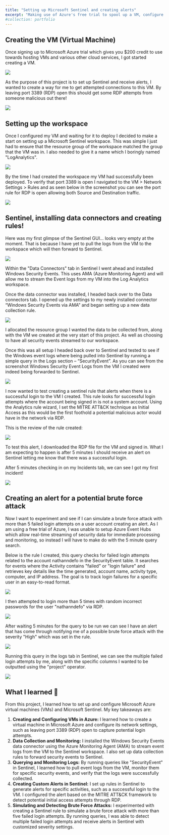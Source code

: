 ```yaml
---
title: "Setting up Microsoft Sentinel and creating alerts"
excerpt: "Making use of Azure's free trial to spool up a VM, configure Microsoft Sentinel and create alerts!<br/><img src='/images/dashboard.png' width=500>"
#collection: portfolio
---
```


## Creating the VM (Virtual Machine)

Once signing up to Microsoft Azure trial which gives you $200 credit to use towards hosting VMs and various other cloud services, I got started creating a VM.

<img src='/images/Project1/Picture1.png'>

As the purpose of this project is to set up Sentinel and receive alerts, I wanted to create a way for me to get attempted connections to this VM. By leaving port 3389 (RDP) open this should get some RDP attempts from someone malicious out there!

<img src='/images/Project1/Picture2.png'>

## Setting up the workspace

Once I configured my VM and waiting for it to deploy I decided to make a start on setting up a Microsoft Sentinel workspace. This was simple I just had to ensure that the resource group of the workspace matched the group that the VM was in. I also needed to give it a name which I boringly named "LogAnalytics".

<img src='/images/Project1/Picture3.png'>

By the time I had created the workspace my VM had successfully been deployed. To verify that port 3389 is open I navigated to the VM > Network Settings > Rules and as seen below in the screenshot you can see the port rule for RDP is open allowing both Source and Destination traffic.

<img src='/images/Project1/Picture4.png'>

## Sentinel, installing data connectors and creating rules!

Here was my first glimpse of the Sentinel GUI... looks very empty at the moment. That is because I have yet to pull the logs from the VM to the workspace which will then forward to Sentinel.

<img src='/images/Project1/Picture5.png'>

Within the "Data Connectors" tab in Sentinel I went ahead and installed Windows Security Events. This uses AMA (Azure Monitoring Agent) and will allow me to stream the Event logs from my VM into the Log Analytics workspace.

Once the data connector was installed, I headed back over to the Data connectors tab. I opened up the settings to my newly installed connector “Windows Security Events via AMA” and began setting up a new data collection rule.

<img src='/images/Project1/Picture6.png'>

I allocated the resource group I wanted the data to be collected from, along with the VM we created at the very start of this project. As well as choosing to have all security events streamed to our workspace.

Once this was all setup I headed back over to Sentinel and tested to see if the Windows event logs where being pulled into Sentinel by running a simple query in the Logs section – “SecurityEvent”. As you can see from the screenshot Windows Security Event Logs from the VM I created were indeed being forwarded to Sentinel.

<img src='/images/Project1/Picture7.png'>

I now wanted to test creating a sentinel rule that alerts when there is a successful login to the VM I created. This rule looks for successful login attempts where the account being signed in is not a system account. Using the Analytics rule wizard, I set the MITRE ATT&CK technique as Initial Access as this would be the first foothold a potential malicious actor would have in the network via RDP.

This is the review of the rule created:

<img src='/images/Project1/Picture8.png'>

To test this alert, I downloaded the RDP file for the VM and signed in. What I am expecting to happen is after 5 minutes I should receive an alert on Sentinel letting me know that there was a successful login.

After 5 minutes checking in on my Incidents tab, we can see I got my first incident!

<img src='/images/Project1/Picture9.png'>

## Creating an alert for a potential brute force attack

Now I want to experiment and see if I can simulate a brute force attack with more than 5 failed login attempts on a user account creating an alert.
As I am using a free trial of Azure, I was unable to setup Azure Event Hubs which allow real-time streaming of security data for immediate processing and monitoring, so instead I will have to make do with the 5 minute query search.

Below is the rule I created, this query checks for failed login attempts related to the account nathanndefo in the SecurityEvent table. It searches for events where the Activity contains "failed" or "login failure" and retrieves key details like the time generated, account name, activity type, computer, and IP address. The goal is to track login failures for a specific user in an easy-to-read format.

<img src='/images/Project1/Picture10.png'>

I then attempted to login more than 5 times with random incorrect passwords for the user "nathanndefo" via RDP.

<img src='/images/Project1/Picture11.png'>

After waiting 5 minutes for the query to be run we can see I have an alert that has come through notifying me of a possible brute force attack with the severity "High" which was set in the rule.

<img src='/images/Project1/Picture12.png'>

Running this query in the logs tab in Sentinel, we can see the multiple failed login attempts by me, along with the specific columns I wanted to be outputted using the "project" operator.

<img src='/images/Project1/Picture13.png'>

## What I learned 📝

From this project, I learned how to set up and configure Microsoft Azure virtual machines (VMs) and Microsoft Sentinel. My key takeaways are:

1. **Creating and Configuring VMs in Azure:** I learned how to create a virtual machine in Microsoft Azure and configure its network settings, such as leaving port 3389 (RDP) open to capture potential login attempts.
2. **Data Collection and Monitoring:** I installed the Windows Security Events data connector using the Azure Monitoring Agent (AMA) to stream event logs from the VM to the Sentinel workspace. I also set up data collection rules to forward security events to Sentinel.
3. **Querying and Monitoring Logs:** By running queries like "SecurityEvent" in Sentinel, I learned how to pull event logs from the VM, monitor them for specific security events, and verify that the logs were successfully collected.
4. **Creating Custom Alerts in Sentinel:** I set up rules in Sentinel to generate alerts for specific activities, such as a successful login to the VM. I configured the alert based on the MITRE ATT&CK framework to detect potential initial access attempts through RDP.
5. **Simulating and Detecting Brute Force Attacks:** I experimented with creating a Sentinel rule to simulate a brute force attack with more than five failed login attempts. By running queries, I was able to detect multiple failed login attempts and receive alerts in Sentinel with customized severity settings.
